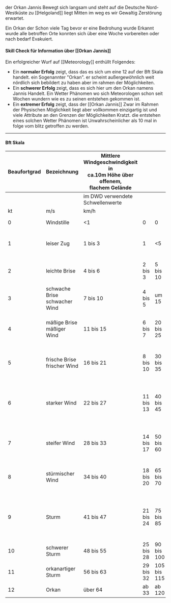 der Orkan Jannis Bewegt sich langsam und steht auf die Deutsche Nord-Westküste zu [[Helgoland]] liegt Mitten im weg es wir Gewaltig Zerstörung erwartet.


Ein Orkan der Schon viele Tag bevor er eine Bedrohung wurde Erkannt wurde alle betroffen Orte konnten sich über eine Woche vorbereiten oder nach bedarf Evakuiert.

#### Skill Check für Information über [[Orkan Jannis]]
Ein erfolgreicher Wurf auf [[Meteorology]] enthüllt Folgendes:
- Ein **normaler Erfolg** zeigt, dass das es sich um eine 12 auf der Bft Skala handelt. ein Sogenannter "Orkan". er scheint außergewöhnlich weit nördlich sich bebildert zu haben aber im rahmen der Möglichkeiten.
- Ein **schwerer Erfolg** zeigt, dass es sich hier um den Orkan namens Jannis Handelt. Ein Wetter Phänomen wo sich Meteorologen schon seit Wochen wundern wie es zu seinen entstehen gekommen ist.
- Ein **extremer Erfolg** zeigt, dass der [[Orkan Jannis]] Zwar im Rahmen der Physischen Möglichkeit liegt aber vollkommen einzigartig ist und viele Attribute an den Grenzen der Möglichkeiten Kratzt. die entstehen eines solchen Wetter Phänomen ist Unwahrscheinlicher als 10 mal in folge vom blitz getroffen zu werden.

---

#### Bft Skala

| Beaufortgrad | Bezeichnung                        | Mittlere Windgeschwindigkeit in  <br>ca.10m Höhe über offenem,  <br>flachem Gelände |           |             | Auswirkungen des Windes im  <br>Binnenland                                                         |
| ------------ | ---------------------------------- | ----------------------------------------------------------------------------------- | --------- | ----------- | -------------------------------------------------------------------------------------------------- |
|              |                                    | im DWD verwendete  <br>Schwellenwerte                                               |           |             |                                                                                                    |
| kt           | m/s                                | km/h                                                                                |           |             |                                                                                                    |
| 0            | Windstille                         | <1                                                                                  | 0         | 0           | Rauch steigt senkrecht auf                                                                         |
| 1            | leiser Zug                         | 1 bis 3                                                                             | 1         | <5          | Windrichtung angezeigt durch den Zug des Rauches                                                   |
| 2            | leichte Brise                      | 4 bis 6                                                                             | 2 bis 3   | 5 bis 10    | Wind im Gesicht spürbar, Blätter und Windfahnen bewegen sich                                       |
| 3            | schwache Brise  <br>schwacher Wind | 7 bis 10                                                                            | 4 bis 5   | um 15       | Wind bewegt dünne Zweige und strecktWimpel                                                         |
| 4            | mäßige Brise  <br>mäßiger Wind     | 11 bis 15                                                                           | 6 bis 7   | 20 bis 25   | Wind bewegt Zweige und dünnere Äste,hebt Staub und loses Papier                                    |
| 5            | frische Brise  <br>frischer Wind   | 16 bis 21                                                                           | 8 bis 10  | 30 bis 35   | kleine Laubbäume beginnen zu schwanken, Schaumkronen bilden sich auf See                           |
| 6            | starker Wind                       | 22 bis 27                                                                           | 11 bis 13 | 40 bis 45   | starke Äste schwanken, Regenschirme sind nur schwer zu halten, Telegrafenleitungen pfeifen im Wind |
| 7            | steifer Wind                       | 28 bis 33                                                                           | 14 bis 17 | 50 bis 60   | fühlbare Hemmungen beim Gehen gegen den Wind, ganze Bäume bewegen sich                             |
| 8            | stürmischer Wind                   | 34 bis 40                                                                           | 18 bis 20 | 65 bis 70   | Zweige brechen von Bäumen, erschwert erheblich das Gehen im Freien                                 |
| 9            | Sturm                              | 41 bis 47                                                                           | 21 bis 24 | 75 bis 85   | Äste brechen von Bäumen, kleinere Schäden an Häusern (Dachziegel oder Rauchhauben abgehoben)       |
| 10           | schwerer Sturm                     | 48 bis 55                                                                           | 25 bis 28 | 90 bis 100  | Wind bricht Bäume, größere Schäden an Häusern                                                      |
| 11           | orkanartiger Sturm                 | 56 bis 63                                                                           | 29 bis 32 | 105 bis 115 | Wind entwurzelt Bäume, verbreitet Sturmschäden                                                     |
| 12           | Orkan                              | über 64                                                                             | ab 33     | ab 120      | schwere Verwüstungen                                                                               |
